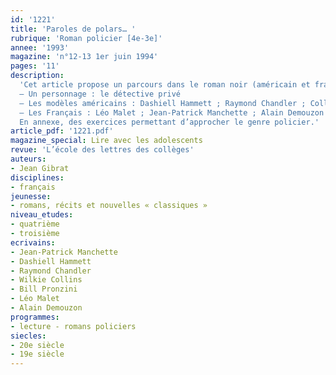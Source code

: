 ```yaml
---
id: '1221'
title: 'Paroles de polars… '
rubrique: 'Roman policier [4e-3e]'
annee: '1993'
magazine: 'n°12-13 1er juin 1994'
pages: '11'
description: 
  'Cet article propose un parcours dans le roman noir (américain et français), centré autour du thème du détective privé, qui en est la figure emblématique, et qui est également bien connu des élèves par le biais du cinéma et de la télévision, où il est devenu un stéréotype du genre…
  – Un personnage : le détective privé
  – Les modèles américains : Dashiell Hammett ; Raymond Chandler ; Collins ; Pronzini ; Parker
  – Les Français : Léo Malet ; Jean-Patrick Manchette ; Alain Demouzon
  En annexe, des exercices permettant d’approcher le genre policier.'
article_pdf: '1221.pdf'
magazine_special: Lire avec les adolescents
revue: 'L’école des lettres des collèges'
auteurs:
- Jean Gibrat
disciplines:
- français
jeunesse:
- romans, récits et nouvelles « classiques »
niveau_etudes:
- quatrième
- troisième
ecrivains:
- Jean-Patrick Manchette
- Dashiell Hammett
- Raymond Chandler
- Wilkie Collins
- Bill Pronzini
- Léo Malet
- Alain Demouzon
programmes:
- lecture - romans policiers
siecles:
- 20e siècle
- 19e siècle
---
```

